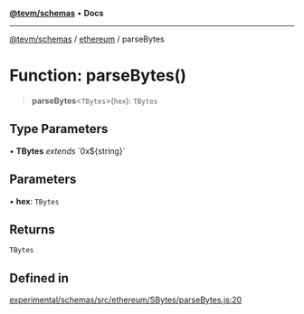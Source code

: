 [**@tevm/schemas**](../../README.md) • **Docs**

***

[@tevm/schemas](../../modules.md) / [ethereum](../README.md) / parseBytes

# Function: parseBytes()

> **parseBytes**\<`TBytes`\>(`hex`): `TBytes`

## Type Parameters

• **TBytes** *extends* \`0x$\{string\}\`

## Parameters

• **hex**: `TBytes`

## Returns

`TBytes`

## Defined in

[experimental/schemas/src/ethereum/SBytes/parseBytes.js:20](https://github.com/evmts/tevm-monorepo/blob/main/experimental/schemas/src/ethereum/SBytes/parseBytes.js#L20)

